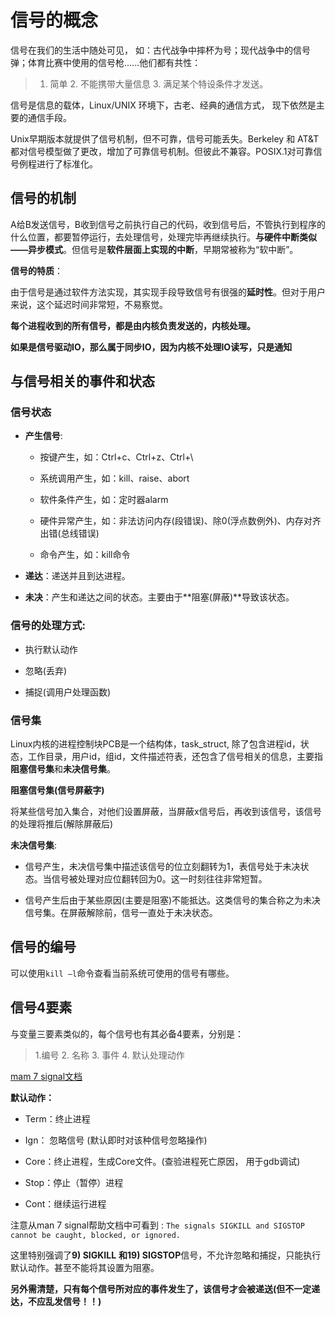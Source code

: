 # 信号的概念

信号在我们的生活中随处可见， 如：古代战争中摔杯为号；现代战争中的信号弹；体育比赛中使用的信号枪......他们都有共性：

>  1. 简单 2. 不能携带大量信息 3. 满足某个特设条件才发送。

信号是信息的载体，Linux/UNIX 环境下，古老、经典的通信方式， 现下依然是主要的通信手段。

Unix早期版本就提供了信号机制，但不可靠，信号可能丢失。Berkeley 和 AT&T都对信号模型做了更改，增加了可靠信号机制。但彼此不兼容。POSIX.1对可靠信号例程进行了标准化。

## 信号的机制

A给B发送信号，B收到信号之前执行自己的代码，收到信号后，不管执行到程序的什么位置，都要暂停运行，去处理信号，处理完毕再继续执行。**与硬件中断类似——异步模式**。但信号是**软件层面上实现的中断**，早期常被称为“软中断”。

**信号的特质**：

由于信号是通过软件方法实现，其实现手段导致信号有很强的**延时性**。但对于用户来说，这个延迟时间非常短，不易察觉。

**每个进程收到的所有信号，都是由内核负责发送的，内核处理。**

**如果是信号驱动IO，那么属于同步IO，因为内核不处理IO读写，只是通知**

## 与信号相关的事件和状态

### 信号状态

- **产生信号**: 
  - 按键产生，如：Ctrl+c、Ctrl+z、Ctrl+\

  - 系统调用产生，如：kill、raise、abort

  - 软件条件产生，如：定时器alarm

  - 硬件异常产生，如：非法访问内存(段错误)、除0(浮点数例外)、内存对齐出错(总线错误)

  - 命令产生，如：kill命令

- **递达**：递送并且到达进程。

- **未决**：产生和递达之间的状态。主要由于**阻塞(屏蔽)**导致该状态。 

### **信号的处理方式:** 

- 执行默认动作 

- 忽略(丢弃) 

- 捕捉(调用户处理函数)

### 信号集

Linux内核的进程控制块PCB是一个结构体，task_struct, 除了包含进程id，状态，工作目录，用户id，组id，文件描述符表，还包含了信号相关的信息，主要指**阻塞信号集**和**未决信号集**。

**阻塞信号集(信号屏蔽字)**

将某些信号加入集合，对他们设置屏蔽，当屏蔽x信号后，再收到该信号，该信号的处理将推后(解除屏蔽后)

**未决信号集**: 

- 信号产生，未决信号集中描述该信号的位立刻翻转为1，表信号处于未决状态。当信号被处理对应位翻转回为0。这一时刻往往非常短暂。

- 信号产生后由于某些原因(主要是阻塞)不能抵达。这类信号的集合称之为未决信号集。在屏蔽解除前，信号一直处于未决状态。  

## 信号的编号

可以使用`kill –l`命令查看当前系统可使用的信号有哪些。

## 信号4要素

与变量三要素类似的，每个信号也有其必备4要素，分别是：

> 1.编号 2. 名称 3. 事件 4. 默认处理动作 

 [mam 7 signal文档](https://github.com/Shangyizhou/Linux-CPP-/blob/main/%E7%BD%91%E7%BB%9C%E7%BC%96%E7%A8%8B/%E4%BF%A1%E5%8F%B7/man%207%20signal.md)

**默认动作：**

- Term：终止进程

- Ign： 忽略信号 (默认即时对该种信号忽略操作)

- Core：终止进程，生成Core文件。(查验进程死亡原因， 用于gdb调试)

- Stop：停止（暂停）进程

- Cont：继续运行进程

注意从man 7 signal帮助文档中可看到 : `The signals SIGKILL and SIGSTOP cannot be caught, blocked, or ignored.`

这里特别强调了**9) SIGKILL** **和19) SIGSTOP**信号，不允许忽略和捕捉，只能执行默认动作。甚至不能将其设置为阻塞。

**另外需清楚，只有每个信号所对应的事件发生了，该信号才会被递送(但不一定递达，不应乱发信号！！)**

